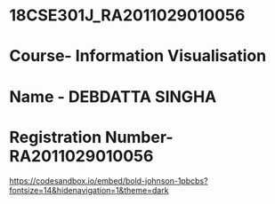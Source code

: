 # 18CSE301J_RA2011029010056
# Course- Information Visualisation 
# Name - DEBDATTA SINGHA
# Registration Number- RA2011029010056
https://codesandbox.io/embed/bold-johnson-1pbcbs?fontsize=14&hidenavigation=1&theme=dark

